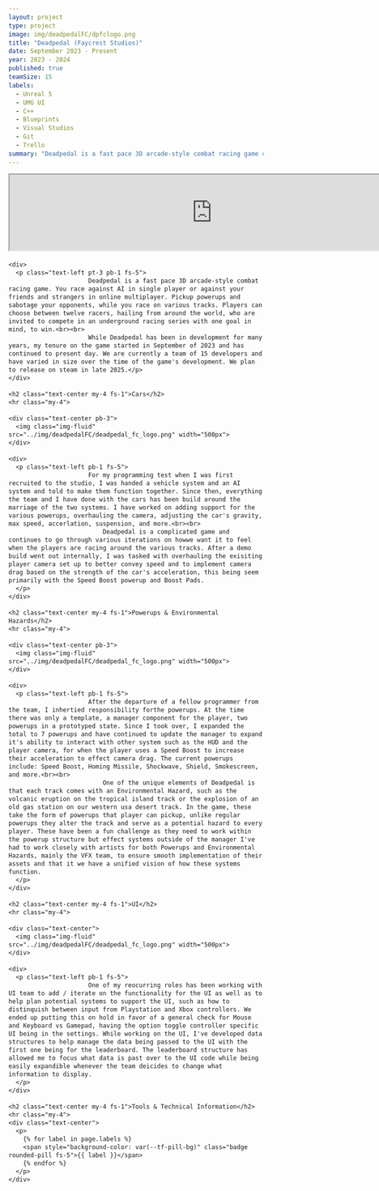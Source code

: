 ```yaml
---
layout: project
type: project
image: img/deadpedalFC/dpfclogo.png
title: "Deadpedal (Faycrest Studios)"
date: September 2023 - Present
year: 2023 - 2024
published: true
teamSize: 15
labels:
  - Unreal 5
  - UMG UI
  - C++
  - Blueprints
  - Visual Studios
  - Git
  - Trello
summary: "Deadpedal is a fast pace 3D arcade-style combat racing game currently in development, where twelve racers from around the world are invited to compete in an underground race with one goal in mind, to win."
---
```


<script type='text/javascript'>
  window.smartlook||(function(d) {
    var o=smartlook=function(){ o.api.push(arguments)},h=d.getElementsByTagName('head')[0];
    var c=d.createElement('script');o.api=new Array();c.async=true;c.type='text/javascript';
    c.charset='utf-8';c.src='https://web-sdk.smartlook.com/recorder.js';h.appendChild(c);
    })(document);
    smartlook('init', '2fb05b8dec724caa0120461df1b0cf9bdc7826d4', { region: 'eu' });
</script>

<main>
  <div>
    <div class="ratio ratio-21x9 pb-3">
      <iframe src="https://www.youtube.com/embed/f6xTHd7CBD0?si=ooNljA1lKjgeIscB" title="Deadpedal Progress" allowfullscreen width="800px"></iframe>
    </div>
    
    <div>
      <p class="text-left pt-3 pb-1 fs-5">
						  Deadpedal is a fast pace 3D arcade-style combat racing game. You race against AI in single player or against your friends and strangers in online multiplayer. Pickup powerups and sabotage your opponents, while you race on various tracks. Players can choose between twelve racers, hailing from around the world, who are invited to compete in an underground racing series with one goal in mind, to win.<br><br>
						  While Deadpedal has been in development for many years, my tenure on the game started in September of 2023 and has continued to present day. We are currently a team of 15 developers and have varied in size over the time of the game's development. We plan to release on steam in late 2025.</p>
    </div>

    <h2 class="text-center my-4 fs-1">Cars</h2>
    <hr class="my-4">
    
    <div class="text-center pb-3">
      <img class="img-fluid" src="../img/deadpedalFC/deadpedal_fc_logo.png" width="500px">
    </div>
    
    <div>
      <p class="text-left pb-1 fs-5">
						  For my programming test when I was first recruited to the studio, I was handed a vehicle system and an AI system and told to make them function together. Since then, everything the team and I have done with the cars has been build around the marriage of the two systems. I have worked on adding support for the various powerups, overhauling the camera, adjusting the car's gravity, max speed, accerlation, suspension, and more.<br><br>
							  Deadpedal is a complicated game and continues to go through various iterations on howwe want it to feel when the players are racing around the various tracks. After a demo build went out internally, I was tasked with overhauling the exisiting player camera set up to better convey speed and to implement camera drag based on the strength of the car's acceleration, this being seem primarily with the Speed Boost powerup and Boost Pads.
      </p>
    </div>
    
    <h2 class="text-center my-4 fs-1">Powerups & Environmental Hazards</h2>
    <hr class="my-4">

    <div class="text-center pb-3">
      <img class="img-fluid" src="../img/deadpedalFC/deadpedal_fc_logo.png" width="500px">
    </div>
    
    <div>
      <p class="text-left pb-1 fs-5">
						  After the departure of a fellow programmer from the team, I inhertied responsibility forthe powerups. At the time there was only a template, a manager component for the player, two powerups in a prototyped state. Since I took over, I expanded the total to 7 powerups and have continued to update the manager to expand it's ability to interact with other system such as the HUD and the player camera, for when the player uses a Speed Boost to increase their acceleration to effect camera drag. The current powerups include: Speed Boost, Homing Missile, Shockwave, Shield, Smokescreen, and more.<br><br>
							  One of the unique elements of Deadpedal is that each track comes with an Environmental Hazard, such as the volcanic eruption on the tropical island track or the explosion of an old gas station on our western usa desert track. In the game, these take the form of powerups that player can pickup, unlike regular powerups they alter the track and serve as a potential hazard to every player. These have been a fun challenge as they need to work within the powerup structure but effect systems outside of the manager I've had to work closely with artists for both Powerups and Environmental Hazards, mainly the VFX team, to ensure smooth implementation of their assets and that it we have a unified vision of how these systems function.
      </p>
    </div>

    <h2 class="text-center my-4 fs-1">UI</h2>
    <hr class="my-4">

    <div class="text-center">
      <img class="img-fluid" src="../img/deadpedalFC/deadpedal_fc_logo.png" width="500px">
    </div>
    
    <div>
      <p class="text-left pb-1 fs-5">
						  One of my reocurring roles has been working with UI team to add / iterate on the functionality for the UI as well as to help plan potential systems to support the UI, such as how to distinquish between input from Playstation and Xbox controllers. We ended up putting this on hold in favor of a general check for Mouse and Keyboard vs Gamepad, having the option toggle controller specific UI being in the settings. While working on the UI, I've developed data structures to help manage the data being passed to the UI with the first one being for the leaderboard. The leaderboard structure has allowed me to focus what data is past over to the UI code while being easily expandible whenever the team deicides to change what information to display.
      </p>
    </div>

    <h2 class="text-center my-4 fs-1">Tools & Technical Information</h2> 
    <hr class="my-4">
    <div class="text-center">
      <p>
        {% for label in page.labels %}
        <span style="background-color: var(--tf-pill-bg)" class="badge rounded-pill fs-5">{{ label }}</span>
        {% endfor %}
      </p>
    </div>
 </div>
</main>
